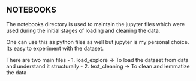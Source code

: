 ## NOTEBOOKS

The notebooks directory is used to maintain the jupyter files which were used during the initial stages of loading and  cleaning the data. 

One can use this as python files as well but jupyter is my personal choice. Its easy to experiment with the dataset. 

There are two main files - 1. load_explore -> To load the dataset from data and understand it structurally 
                         - 2. text_cleaning -> To clean and lemmatize the data 